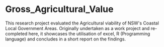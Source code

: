 # Gross_Agricultural_Value
This research project evaluated the Agricultural viability of NSW's Coastal Local Government Areas. Originally undertaken as a work project and re-completed here, it showcases the utilisation of excel, R (Programming language) and concludes in a short report on the findings.
